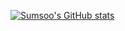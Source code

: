 [![Sumsoo's GitHub stats](https://github-readme-stats.vercel.app/api?username=tjatn304905)](https://github.com/anuraghazra/github-readme-stats)

<!--
**tjatn304905/tjatn304905** is a ✨ _special_ ✨ repository because its `README.md` (this file) appears on your GitHub profile.

Here are some ideas to get you started:

- 🔭 I’m currently working on ...
- 🌱 I’m currently learning ...
- 👯 I’m looking to collaborate on ...
- 🤔 I’m looking for help with ...
- 💬 Ask me about ...
- 📫 How to reach me: ...
- 😄 Pronouns: ...
- ⚡ Fun fact: ...
-->
